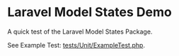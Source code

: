 # Laravel Model States Demo

A quick test of the Laravel Model States Package.

See Example Test: [tests/Unit/ExampleTest.php](tests/Unit/ExampleTest.php).
